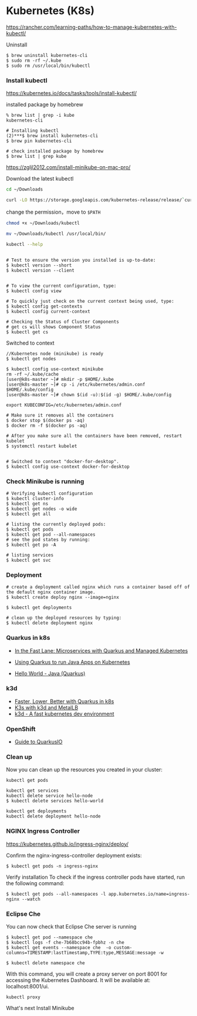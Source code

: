 # Kubernetes (K8s)

https://rancher.com/learning-paths/how-to-manage-kubernetes-with-kubectl/

Uninstall

```
$ brew uninstall kubernetes-cli
$ sudo rm -rf ~/.kube
$ sudo rm /usr/local/bin/kubectl
```



### Install kubectl

https://kubernetes.io/docs/tasks/tools/install-kubectl/

installed package by homebrew

```
% brew list | grep -i kube
kubernetes-cli

# Installing kubectl
(2)***$ brew install kubernetes-cli
$ brew pin kubernetes-cli

# check installed package by homebrew
$ brew list | grep kube
```



https://zgljl2012.com/install-minikube-on-mac-pro/

Download the latest kubectl

```bash
cd ~/Downloads

curl -LO https://storage.googleapis.com/kubernetes-release/release/`curl -s https://storage.googleapis.com/kubernetes-release/release/stable.txt`/bin/darwin/amd64/kubectl
```

change the permission，move to `$PATH`

```bash
chmod +x ~/Downloads/kubectl

mv ~/Downloads/kubectl /usr/local/bin/

kubectl --help
```



```

# Test to ensure the version you installed is up-to-date:
$ kubectl version --short
$ kubectl version --client


# To view the current configuration, type:
$ kubectl config view

# To quickly just check on the current context being used, type:
$ kubectl config get-contexts
$ kubectl config current-context

# Checking the Status of Cluster Components
# get cs will shows Component Status
$ kubectl get cs
```



Switched to context

```
//Kubernetes node (minikube) is ready
$ kubectl get nodes

$ kubectl config use-context minikube
rm -rf ~/.kube/cache
[user@k8s-master ~]# mkdir -p $HOME/.kube
[user@k8s-master ~]# cp -i /etc/kubernetes/admin.conf $HOME/.kube/config
[user@k8s-master ~]# chown $(id -u):$(id -g) $HOME/.kube/config

export KUBECONFIG=/etc/kubernetes/admin.conf

# Make sure it removes all the containers
$ docker stop $(docker ps -aq)
$ docker rm -f $(docker ps -aq)

# After you make sure all the containers have been removed, restart kubelet
$ systemctl restart kubelet


# Switched to context "docker-for-desktop".
$ kubectl config use-context docker-for-desktop
```



### Check Minikube is running

```
# Verifying kubectl configuration
$ kubectl cluster-info
$ kubectl get ns
$ kubectl get nodes -o wide
$ kubectl get all

# listing the currently deployed pods:
$ kubectl get pods
$ kubectl get pod --all-namespaces
# see the pod states by running:
$ kubectl get po -A

# listing services
$ kubectl get svc
```



### Deployment

```
# create a deployment called nginx which runs a container based off of the default nginx container image. 
$ kubectl create deploy nginx --image=nginx

$ kubectl get deployments

# clean up the deployed resources by typing:
$ kubectl delete deployment nginx
```



### Quarkus in k8s

- [In the Fast Lane: Microservices with Quarkus and Managed Kubernetes](https://medium.com/swlh/microservices-on-kubernetes-quarkus-eks-e4fac1efbef5)

- [Using Quarkus to run Java Apps on Kubernetes](http://heidloff.net/article/quarkus-javaee-microprofile-kubernetes)

- [Hello World - Java (Quarkus)](https://knative.dev/community/samples/serving/helloworld-java-quarkus/)

  

### k3d

- [Faster, Lower, Better with Quarkus in k8s](https://itnext.io/faster-lower-better-with-quarkus-in-k8s-83185af46f36)
- [K3s with k3d and MetalLB](https://blog.kubernauts.io/k3s-with-k3d-and-metallb-on-mac-923a3255c36e)
- [k3d - A fast kubernetes dev environment](https://blog.zeerorg.site/post/k3d-kubernetes-dev-env)



### OpenShift

- [Guide to QuarkusIO](https://www.baeldung.com/quarkus-io)



### Clean up

Now you can clean up the resources you created in your cluster:

```
kubectl get pods

kubectl get services
kubectl delete service hello-node
$ kubectl delete services hello-world

kubectl get deployments
kubectl delete deployment hello-node

```



### NGINX Ingress Controller

https://kubernetes.github.io/ingress-nginx/deploy/

Confirm the nginx-ingress-controller deployment exists:

```
$ kubectl get pods -n ingress-nginx
```

Verify installation
To check if the ingress controller pods have started, run the following command:

```
$ kubectl get pods --all-namespaces -l app.kubernetes.io/name=ingress-nginx --watch
```



### Eclipse Che

You can now check that Eclipse Che server is running

```
$ kubectl get pod --namespace che
$ kubectl logs -f che-7b68bcc94b-fpbhz -n che
$ kubectl get events --namespace che  -o custom-columns=TIMESTAMP:lastTimestamp,TYPE:type,MESSAGE:message -w

$ kubectl delete namespace che
```

With this command, you will create a proxy server on port 8001 for accessing the Kubernetes Dashboard. It will be available at: localhost:8001/ui.

```
kubectl proxy
```



What's next
Install Minikube
